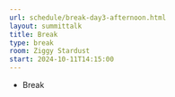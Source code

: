 ```yaml
---
url: schedule/break-day3-afternoon.html
layout: summittalk
title: Break
type: break
room: Ziggy Stardust
start: 2024-10-11T14:15:00
---
```


<div class="font-google font-medium">

* Break

</div>